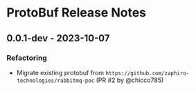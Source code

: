 # ProtoBuf Release Notes

## 0.0.1-dev - 2023-10-07

### Refactoring

- Migrate existing protobuf from
  `https://github.com/zaphiro-technologies/rabbitmq-poc` (PR #2 by @chicco785)
